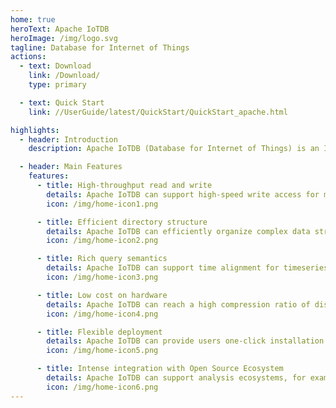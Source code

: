 ```yaml
---
home: true
heroText: Apache IoTDB
heroImage: /img/logo.svg
tagline: Database for Internet of Things
actions:
  - text: Download
    link: /Download/
    type: primary

  - text: Quick Start
    link: //UserGuide/latest/QuickStart/QuickStart_apache.html

highlights:
  - header: Introduction
    description: Apache IoTDB (Database for Internet of Things) is an IoT native database with high performance for data management and analysis, deployable on the edge and the cloud. Due to its light-weight architecture, high performance and rich feature set together with its deep integration with Apache Hadoop, Spark and Flink, Apache IoTDB can meet the requirements of massive data storage, high-speed data ingestion and complex data analysis in the IoT industrial fields.

  - header: Main Features
    features: 
      - title: High-throughput read and write
        details: Apache IoTDB can support high-speed write access for millions of low-power and intelligently networked devices. It also provides lightning read access for retrieving data.
        icon: /img/home-icon1.png

      - title: Efficient directory structure
        details: Apache IoTDB can efficiently organize complex data structure from IoT devices and large size of timeseries data with fuzzy searching strategy for complex directory of timeseries data.
        icon: /img/home-icon2.png

      - title: Rich query semantics
        details: Apache IoTDB can support time alignment for timeseries data across devices and sensors, computation in timeseries field and abundant aggregation functions in time dimension.
        icon: /img/home-icon3.png

      - title: Low cost on hardware
        details: Apache IoTDB can reach a high compression ratio of disk storage (it costs less than $0.23 to store 1GB of data on hard disk).
        icon: /img/home-icon4.png

      - title: Flexible deployment
        details: Apache IoTDB can provide users one-click installation on the cloud, terminal tool on desktop and the bridge tool between cloud platform and on premise machine (Data Synchronization Tool).
        icon: /img/home-icon5.png

      - title: Intense integration with Open Source Ecosystem
        details: Apache IoTDB can support analysis ecosystems, for example, Hadoop, Spark, Flink and Grafana (visualization tool).
        icon: /img/home-icon6.png
---
```

<!--

    Licensed to the Apache Software Foundation (ASF) under one
    or more contributor license agreements.  See the NOTICE file
    distributed with this work for additional information
    regarding copyright ownership.  The ASF licenses this file
    to you under the Apache License, Version 2.0 (the
    "License"); you may not use this file except in compliance
    with the License.  You may obtain a copy of the License at
    
        http://www.apache.org/licenses/LICENSE-2.0
    
    Unless required by applicable law or agreed to in writing,
    software distributed under the License is distributed on an
    "AS IS" BASIS, WITHOUT WARRANTIES OR CONDITIONS OF ANY
    KIND, either express or implied.  See the License for the
    specific language governing permissions and limitations
    under the License.

-->
<HomeCarousel />

<script setup>
import HomeCarousel from '@source/.vuepress/components/HomeCarousel.vue'
</script>
